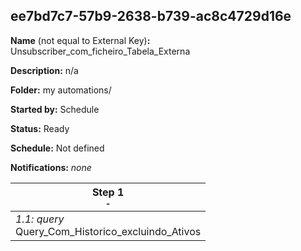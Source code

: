## ee7bd7c7-57b9-2638-b739-ac8c4729d16e

**Name** (not equal to External Key)**:** Unsubscriber_com_ficheiro_Tabela_Externa

**Description:** n/a

**Folder:** my automations/

**Started by:** Schedule

**Status:** Ready

**Schedule:** Not defined

**Notifications:** _none_


| Step 1<br>_<small>-</small>_ |
| --- |
| _1.1: query_<br>Query_Com_Historico_excluindo_Ativos |
